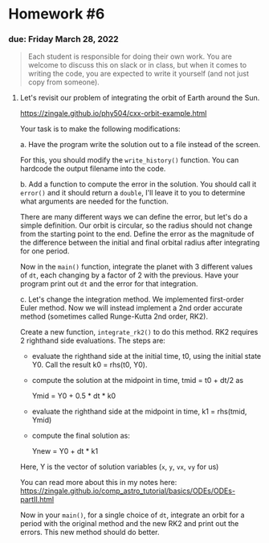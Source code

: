 # Homework #6

### due: Friday March 28, 2022

> Each student is responsible for doing their own work.  You are welcome to
> discuss this on slack or in class, but when it comes to writing the code,
> you are expected to write it yourself (and not just copy from someone).

1. Let's revisit our problem of integrating the orbit of Earth around the Sun.

   https://zingale.github.io/phy504/cxx-orbit-example.html

   Your task is to make the following modifications:

   a. Have the program write the solution out to a file instead of the screen.

      For this, you should modify the `write_history()` function.  You can hardcode
      the output filename into the code.

   b. Add a function to compute the error in the solution.  You should
      call it `error()` and it should return a `double`, I'll leave it
      to you to determine what arguments are needed for the function.

      There are many different ways we can define the error, but let's
      do a simple definition.  Our orbit is circular, so the radius
      should not change from the starting point to the end.  Define
      the error as the magnitude of the difference between the initial
      and final orbital radius after integrating for one period.

      Now in the `main()` function, integrate the planet with 3
      different values of `dt`, each changing by a factor of 2 with
      the previous.  Have your program print out `dt` and the error
      for that integration.

   c. Let's change the integration method.  We implemented first-order
      Euler method.  Now we will instead implement a 2nd order
      accurate method (sometimes called Runge-Kutta 2nd order, RK2).

      Create a new function, `integrate_rk2()` to do this method.
      RK2 requires 2 righthand side evaluations.  The steps are:

      * evaluate the righthand side at the initial time, t0, using the
        initial state Y0.  Call the result k0 = rhs(t0, Y0).

      * compute the solution at the midpoint in time, tmid = t0 + dt/2
        as

        Ymid = Y0 + 0.5 * dt * k0

      * evaluate the righthand side at the midpoint in time, k1 =
        rhs(tmid, Ymid)

      * compute the final solution as:

        Ynew = Y0 + dt * k1

      Here, Y is the vector of solution variables (`x`, `y`, `vx`, `vy` for us)

      You can read more about this in my notes here:
      https://zingale.github.io/comp_astro_tutorial/basics/ODEs/ODEs-partII.html

      Now in your `main()`, for a single choice of `dt`, integrate an
      orbit for a period with the original method and the new RK2 and
      print out the errors.  This new method should do better.
